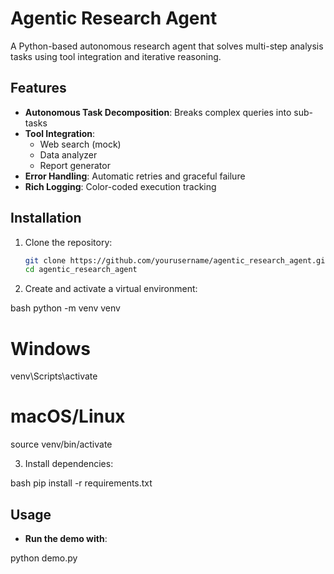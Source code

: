 # Agentic Research Agent

A Python-based autonomous research agent that solves multi-step analysis tasks using tool integration and iterative reasoning.

## Features

- **Autonomous Task Decomposition**: Breaks complex queries into sub-tasks
- **Tool Integration**: 
  - Web search (mock)
  - Data analyzer 
  - Report generator
- **Error Handling**: Automatic retries and graceful failure
- **Rich Logging**: Color-coded execution tracking

## Installation

1. Clone the repository:
   ```bash
   git clone https://github.com/yourusername/agentic_research_agent.git
   cd agentic_research_agent

2. Create and activate a virtual environment:

bash
python -m venv venv
# Windows
venv\Scripts\activate
# macOS/Linux
source venv/bin/activate

3. Install dependencies:

bash
pip install -r requirements.txt


## Usage
- **Run the demo with**:

python demo.py
